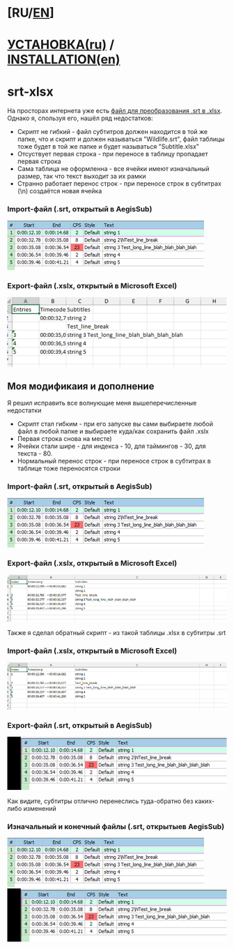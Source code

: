 # [RU/[EN](https://github.com/Nepoymi/srt-xlsx/blob/main/README_eng.md)]

# [УСТАНОВКА(ru)](https://github.com/Nepoymi/srt-xlsx/blob/main/Install_rus.md) / [INSTALLATION(en)](https://github.com/Nepoymi/srt-xlsx/blob/main/Install_eng.md)

# srt-xlsx
На просторах интернета уже есть [файл для преобразования .srt в .xlsx](https://gist.github.com/b-adams/ee9fd90f3d85bb2a2da1).
Однако я, спользуя его, нашёл ряд недостатков:
 - Скрипт не гибкий - файл субтитров должен находится в той же папке, что и скрипт и должен называться "Wildlife.srt", файл таблицы тоже будет в той же папке и будет называться "Subtitle.xlsx"
 - Отсуствует первая строка - при переносе в таблицу пропадает первая строка
 - Сама таблица не оформленна - все ячейки имеют изначальный размер, так что текст выходит за их рамки
 - Странно работает перенос строк - при переносе строк в субтитрах (\n) создаётся новая ячейка

### Import-файл (.srt, открытый в AegisSub)
![Изначаниый файл сабов](https://github.com/Nepoymi/srt-xlsx/blob/main/images/input%20srt.png)
### Export-файл (.xslx, открытый в Microsoft Excel)
![Старый файл таблицы](https://github.com/Nepoymi/srt-xlsx/blob/main/images/output%20old%20xslx.png)

## Моя модификаия и дополнение

Я решил исправить все волнующие меня вышеперечисленные недостатки
 - Скрипт стал гибким - при его запуске вы сами выбираете любой файл в любой папке и выбираете куда/как сохранить файл .xslx
 - Первая строка снова на месте)
 - Ячейки стали шире - для индекса - 10, для таймингов - 30, для текста - 80.
 - Нормальный перенос строк - при переносе строк в субтитрах в таблице тоже переносятся строки

### Import-файл (.srt, открытый в AegisSub)
![Изначаниый файл сабов](https://github.com/Nepoymi/srt-xlsx/blob/main/images/input%20srt.png)
### Export-файл (.xslx, открытый в Microsoft Excel)
![Новый файл таблицы](https://github.com/Nepoymi/srt-xlsx/blob/main/images/output%20new%20xslx.png)

Также я сделал обратный скрипт - из такой таблицы .xlsx в субтитры .srt

### Import-файл (.xslx, открытый в Microsoft Excel)
![Новый файл таблицы](https://github.com/Nepoymi/srt-xlsx/blob/main/images/output%20new%20xslx.png)
### Export-файл (.srt, открытый в AegisSub)
![Конечный файл сабов](https://github.com/Nepoymi/srt-xlsx/blob/main/images/output%20srt.png)

Как видите, субтитры отлично перенеслись туда-обратно без каких-либо изменений

### Изначальный и конечный файлы (.srt, открытыев AegisSub)
![Изначаниый файл сабов](https://github.com/Nepoymi/srt-xlsx/blob/main/images/input%20srt.png)
![Конечный файл сабов](https://github.com/Nepoymi/srt-xlsx/blob/main/images/output%20srt.png)
